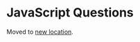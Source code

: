 JavaScript Questions
====================

Moved to [new location](/contents/en/javascript-questions.md).
